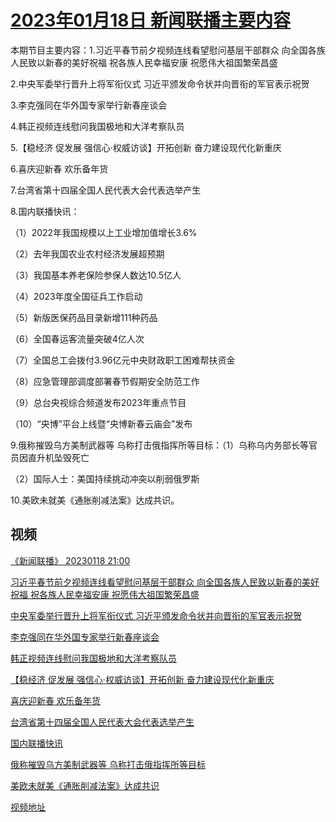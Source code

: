 # [2023年01月18日 新闻联播主要内容](https://tv.cctv.com/lm/xwlb/day/20230118.shtml)

本期节目主要内容：1.习近平春节前夕视频连线看望慰问基层干部群众 向全国各族人民致以新春的美好祝福 祝各族人民幸福安康 祝愿伟大祖国繁荣昌盛

2.中央军委举行晋升上将军衔仪式 习近平颁发命令状并向晋衔的军官表示祝贺

3.李克强同在华外国专家举行新春座谈会

4.韩正视频连线慰问我国极地和大洋考察队员

5.【稳经济 促发展 强信心·权威访谈】开拓创新 奋力建设现代化新重庆

6.喜庆迎新春 欢乐备年货

7.台湾省第十四届全国人民代表大会代表选举产生

8.国内联播快讯：

（1）2022年我国规模以上工业增加值增长3.6%

（2）去年我国农业农村经济发展超预期

（3）我国基本养老保险参保人数达10.5亿人

（4）2023年度全国征兵工作启动

（5）新版医保药品目录新增111种药品

（6）全国春运客流量突破4亿人次

（7）全国总工会拨付3.96亿元中央财政职工困难帮扶资金

（8）应急管理部调度部署春节假期安全防范工作

（9）总台央视综合频道发布2023年重点节目

（10）“央博”平台上线暨“央博新春云庙会”发布

9.俄称摧毁乌方美制武器等 乌称打击俄指挥所等目标：（1）乌称乌内务部长等官员因直升机坠毁死亡

（2）国际人士：美国持续挑动冲突以削弱俄罗斯

10.美欧未就美《通胀削减法案》达成共识。

## 视频

[《新闻联播》 20230118 21:00](https://tv.cctv.com/2023/01/18/VIDEaWaziusFLWeGmKoT9LWZ230118.shtml)

[习近平春节前夕视频连线看望慰问基层干部群众 向全国各族人民致以新春的美好祝福 祝各族人民幸福安康 祝愿伟大祖国繁荣昌盛](https://tv.cctv.com/2023/01/18/VIDEogR8D1WKNxgHRW4bn9E4230118.shtml)

[中央军委举行晋升上将军衔仪式 习近平颁发命令状并向晋衔的军官表示祝贺](https://tv.cctv.com/2023/01/18/VIDEezklDzquHAfcMu1mVdQJ230118.shtml)

[李克强同在华外国专家举行新春座谈会](https://tv.cctv.com/2023/01/18/VIDENxGsXcz1i16GI76mf3ai230118.shtml)

[韩正视频连线慰问我国极地和大洋考察队员](https://tv.cctv.com/2023/01/18/VIDE21XUCPup99JIYu5bLVWj230118.shtml)

[【稳经济 促发展 强信心·权威访谈】开拓创新 奋力建设现代化新重庆](https://tv.cctv.com/2023/01/18/VIDErvcOHIA25y29AHyyAmlr230118.shtml)

[喜庆迎新春 欢乐备年货](https://tv.cctv.com/2023/01/18/VIDElHoerDM3ps8VRJzZPcyG230118.shtml)

[台湾省第十四届全国人民代表大会代表选举产生](https://tv.cctv.com/2023/01/18/VIDEU9NcUA2OBDNqGKbufz45230118.shtml)

[国内联播快讯](https://tv.cctv.com/2023/01/18/VIDEViHBkaEARPHZx6I4VE7S230118.shtml)

[俄称摧毁乌方美制武器等 乌称打击俄指挥所等目标](https://tv.cctv.com/2023/01/18/VIDE4riVThYYo5Jbt01GILFw230118.shtml)

[美欧未就美《通胀削减法案》达成共识](https://tv.cctv.com/2023/01/18/VIDEiyFAoTyTLXNtA6qNXC4V230118.shtml)

[视频地址](https://tv.cctv.com/lm/xwlb/day/20230118.shtml) 

